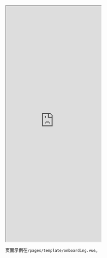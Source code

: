 <div class="simulator">
    <iframe src="https://h5.geui.xyz/#/pages/template/onboarding" height="740px"></iframe>
</div>

页面示例在`/pages/template/onboarding.vue`。
